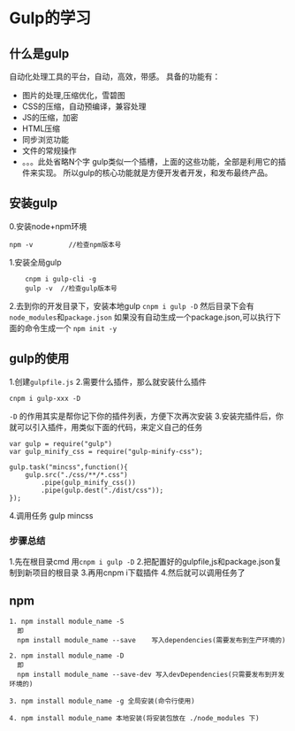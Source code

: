# Gulp的学习

## 什么是gulp
自动化处理工具的平台，自动，高效，带感。
具备的功能有：
- 图片的处理,压缩优化，雪碧图
- CSS的压缩，自动预编译，兼容处理
- JS的压缩，加密
- HTML压缩
- 同步浏览功能
- 文件的常规操作
- 。。。此处省略N个字
gulp类似一个插槽，上面的这些功能，全部是利用它的插件来实现。
所以gulp的核心功能就是方便开发者开发，和发布最终产品。

## 安装gulp
0.安装node+npm环境
```
npm -v         //检查npm版本号
```
1.安装全局gulp
```
	cnpm i gulp-cli -g
	gulp -v  //检查gulp版本号
```

2.去到你的开发目录下，安装本地gulp
	```
		cnpm i gulp -D
	```
	然后目录下会有`node_modules`和`package.json`
	如果没有自动生成一个package.json,可以执行下面的命令生成一个
	```
	npm init -y
	```


## gulp的使用
1.创建`gulpfile.js`
2.需要什么插件，那么就安装什么插件
```
cnpm i gulp-xxx -D
```

`-D` 的作用其实是帮你记下你的插件列表，方便下次再次安装
3.安装完插件后，你就可以引入插件，用类似下面的代码，来定义自己的任务
```
var gulp = require("gulp")
var gulp_minify_css = require("gulp-minify-css");

gulp.task("mincss",function(){
	gulp.src("./css/**/*.css")
	    .pipe(gulp_minify_css())
	    .pipe(gulp.dest("./dist/css"));
});
```

4.调用任务
gulp mincss

### 步骤总结
1.先在根目录cmd 用`cnpm i gulp -D`
2.把配置好的gulpfile,js和package.json复制到新项目的根目录
3.再用cnpm i下载插件
4.然后就可以调用任务了

## npm

```
1. npm install module_name -S    
  即    
  npm install module_name --save    写入dependencies(需要发布到生产环境的)

2. npm install module_name -D    
  即    
  npm install module_name --save-dev 写入devDependencies(只需要发布到开发环境的)

3. npm install module_name -g 全局安装(命令行使用)

4. npm install module_name 本地安装(将安装包放在 ./node_modules 下)
```